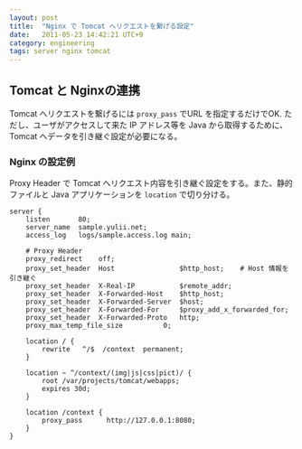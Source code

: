 ```yaml
---
layout: post
title:  "Nginx で Tomcat へリクエストを繋げる設定"
date:   2011-05-23 14:42:21 UTC+9
category: engineering
tags: server nginx tomcat
---
```


## Tomcat と Nginxの連携

Tomcat へリクエストを繋げるには `proxy_pass` でURL を指定するだけでOK. ただし、ユーザがアクセスして来た IP アドレス等を Java から取得するために、Tomcat へデータを引き継ぐ設定が必要になる。

### Nginx の設定例

Proxy Header で Tomcat へリクエスト内容を引き継ぐ設定をする。また、静的ファイルと Java アプリケーションを `location` で切り分ける。

```
server {
    listen       80;
    server_name  sample.yulii.net;
    access_log   logs/sample.access.log main;

    # Proxy Header
    proxy_redirect    off;
    proxy_set_header  Host                $http_host;    # Host 情報を引き継ぐ
    proxy_set_header  X-Real-IP           $remote_addr;
    proxy_set_header  X-Forwarded-Host    $http_host;
    proxy_set_header  X-Forwarded-Server  $host;
    proxy_set_header  X-Forwarded-For     $proxy_add_x_forwarded_for;
    proxy_set_header  X-Forwarded-Proto   http;
    proxy_max_temp_file_size          0;

    location / {
        rewrite   ^/$  /context  permanent;
    }

    location ~ ^/context/(img|js|css|pict)/ {
        root /var/projects/tomcat/webapps;
        expires 30d;
    }

    location /context {
        proxy_pass      http://127.0.0.1:8080;
    }
}
```
